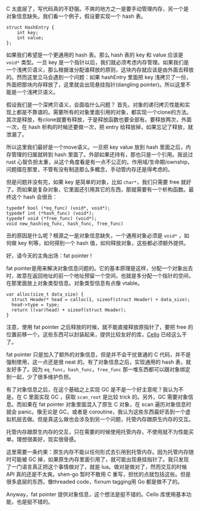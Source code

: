 C 太底层了，写代码真的不舒服。不爽的地方之一是要手动管理内存，另一个是对象信息缺失。我们看一个例子，假设要实现一个 hash 表。

	struct HashEntry {
		int key;
		int value;	
	};

如果我们希望是一个更通用的 hash 表。那么 hash 表的 key 和 value 应该是 `void*` 类型。一旦 key 是一个指针以后，我们就必须考虑内存管理。如果我们是一个浅拷贝语义，那么根据谁分配谁释放的原则，这块内存就应该是由外面去释放的。然而这里立马会遇到一个问题：如果 hashEntry 里面把 key 浅拷贝了一份，外面把那块内存释放了，这里就会出现悬挂指针(dangling pointer)。所以这里不能是一个浅拷贝语义。

假设我们是一个深拷贝语义，会面临什么问题？ 首先，对象的递归拷贝性能和实现上都是不靠谱的。需要所有的对象里面引用的对象，都实现一个clone的方法。其次是释放，有clone就要有释放，于是释放函数也要全部有。要释放两次，外面一次，在 hash 析构的时候还要做一次，把 entry 给释放掉，如果忘记了释放，就泄漏了。

所以这里我们最好是一个move语义。一旦把 key value 放到 hash 里面之后，内存管理的归属就转到 hash 里面了。外部如果还持有，那也只是一个引用。我说过 rust 心智负担太重，从这个角度看是有一点不公正的。作用域/生命期/ownship，问题摆在那里，不管有没有制造那么多概念，手动管内存还是得考虑的。

但是问题并没有完，如果 key 是简单的对象，比如 `char*`，我们只需要 free 就好了。而如果是复杂对象，它里面还引用其它的东西，那就需要有一个析构函数。最终这个 hash 会很丑：

	typedef bool (*eq_func) (void*, void*);
	typedef int (*hash_func) (void*);
	typedef void (*free_func) (void*);
	void new_hash(eq_func, hash_func, free_func)

丑的原因是什么呢？根源之一是对象信息缺失，一个通用对象必须是 `void*` ，如何做 key 判等，如何得到一个 hash 值，如何释放对象，这些都必须额外提供。

好，请今天的主角出场：fat pointer !

fat pointer是用来解决对象信息问题的。它的基本原理是这样，分配一个对象出去时，故意在返回地址的前一个地址预留一个空间，也就是多分配一个指针的空间，在那里面放上对象类型信息。对象类型信息有点像 vtable。

	var alloc(size_t data_size) {
	  struct Header* head = calloc(1, sizeof(struct Header) + data_size);
	  head->type = type;
	  return ((var)head) + sizeof(struct Header);
	}

注意，使用 fat pointer 之后释放的时候，就不能直接释放原指针了，要把 free 的位置前移一个。这些东西可以封装起来，提供比较友好的库，[Cello](http://libcello.org/) 已经这么干了。

fat pointer 只是加入了额外的对象信息，但是并不会干扰普通的 C 代码，并不是强制使用，这一点还是很 neat 的。有了对象信息之后，实现通用的 hash 表，就友好多了。因为 `eq_func`，`hash_func`，`free_func` 那一堆东西都可以跟对象绑定到一起，少了很多维护负担。

有了对象信息之后，在这个基础之上实现 GC 是不是一个好主意呢？我认为不是。在 C 里面实现 GC ，获取 `scan_root` 是比较 trick 的。另外，GC 需要对象信息。而如果在 fat pointer 对象里面混入了原生 C 对象，在 scan 遍历对象信息时就会 panic。像无论是 GC，或者是 coroutine，我认为这些东西最好丢到一个虚拟机层去做。但是真这么做也会涉及到另一个问题，托管内存跟原生内存的交互。

托管内存跟原生内存的交互，只在需要的时候使用托管内存，不使用就不为性能买单。理想很美好，现实很骨感。

这里需要一条约束：原生内存不能以任何形式去引用到托管内存。因为托管内存随时可能被 GC 掉，如果原生内存里面引用了，就可能出现悬挂指针了。我只发现了一门语言真正把这个事情做对了，就是 lua。做对是做对了，然而交互的时候 API 真的还是不太爽。shen-go 暂时不敢用 C 重写，担忧的点就包括这些。但是很多底层的东西，像threaded code，fixnum tagging用 Go 都是做不了的。

Anyway，fat pointer 提供对象信息，这个想法是挺不错的。Cello 库使用基本功能，也是挺不错的。

